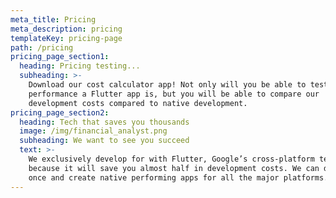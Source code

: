 ```yaml
---
meta_title: Pricing
meta_description: pricing
templateKey: pricing-page
path: /pricing
pricing_page_section1:
  heading: Pricing testing...
  subheading: >-
    Download our cost calculator app! Not only will you be able to test out
    performance a Flutter app is, but you will be able to compare our
    development costs compared to native development.
pricing_page_section2:
  heading: Tech that saves you thousands
  image: /img/financial_analyst.png
  subheading: We want to see you succeed
  text: >-
    We exclusively develop for with Flutter, Google’s cross-platform technology
    because it will save you almost half in development costs. We can develop
    once and create native performing apps for all the major platforms.
---
```


